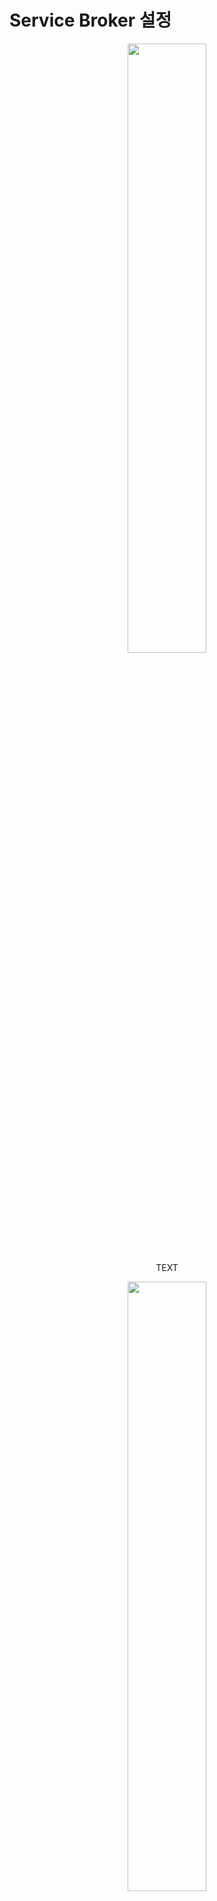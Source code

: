 # Service Broker 설정

<p align="center"><img src="images/aa-sb-01.png" width="50%" /><br/>TEXT</p>

<p align="center"><img src="images/aa-sb-02.png" width="50%" /><br/>TEXT</p>

<p align="center"><img src="images/aa-sb-03.png" width="50%" /><br/>TEXT</p>

<p align="center"><img src="images/aa-sb-04.png" width="50%" /><br/>TEXT</p>

<p align="center"><img src="images/aa-sb-05.png" width="50%" /><br/>TEXT</p>

<p align="center"><img src="images/aa-sb-06.png" width="50%" /><br/>TEXT</p>

<p align="center"><img src="images/aa-sb-07.png" width="50%" /><br/>TEXT</p>

<p align="center"><img src="images/aa-sb-08.png" width="50%" /><br/>TEXT</p>

<p align="center"><img src="images/aa-sb-09.png" width="50%" /><br/>TEXT</p>

<p align="center"><img src="images/aa-sb-10.png" width="50%" /><br/>TEXT</p>

<p align="center"><img src="images/aa-sb-11.png" width="50%" /><br/>TEXT</p>

<p align="center"><img src="images/aa-sb-12.png" width="50%" /><br/>TEXT</p>

<p align="center"><img src="images/aa-sb-13.png" width="50%" /><br/>TEXT</p>

<p align="center"><img src="images/aa-sb-14.png" width="50%" /><br/>TEXT</p>

<p align="center"><img src="images/aa-sb-15.png" width="50%" /><br/>TEXT</p>

<p align="center"><img src="images/aa-sb-16.png" width="50%" /><br/>TEXT</p>

<p align="center"><img src="images/aa-sb-17.png" width="50%" /><br/>TEXT</p>

<p align="center"><img src="images/aa-sb-18.png" width="50%" /><br/>TEXT</p>

<p align="center"><img src="images/aa-sb-19.png" width="50%" /><br/>TEXT</p>

<p align="center"><img src="images/aa-sb-20.png" width="50%" /><br/>TEXT</p>

<p align="center"><img src="images/aa-sb-21.png" width="50%" /><br/>TEXT</p>

<p align="center"><img src="images/aa-sb-22.png" width="50%" /><br/>TEXT</p>

<p align="center"><img src="images/aa-sb-23.png" width="50%" /><br/>TEXT</p>
